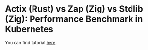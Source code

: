 # Actix (Rust) vs Zap (Zig) vs Stdlib (Zig): Performance Benchmark in Kubernetes

You can find tutorial [here](https://youtu.be/SR2LRhnL1AQ).
